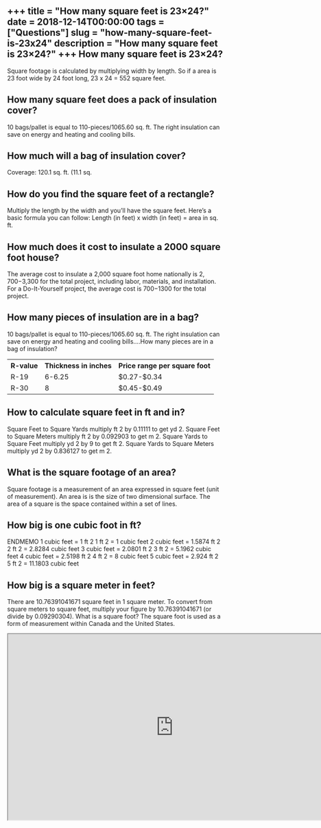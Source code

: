 +++
title = "How many square feet is 23&#215;24?"
date = 2018-12-14T00:00:00
tags = ["Questions"]
slug = "how-many-square-feet-is-23x24"
description = "How many square feet is 23&#215;24?"
+++
How many square feet is 23×24?
------------------------------

Square footage is calculated by multiplying width by length. So if a area is 23 foot wide by 24 foot long, 23 x 24 = 552 square feet.

How many square feet does a pack of insulation cover?
-----------------------------------------------------

10 bags/pallet is equal to 110-pieces/1065.60 sq. ft. The right insulation can save on energy and heating and cooling bills.

How much will a bag of insulation cover?
----------------------------------------

Coverage: 120.1 sq. ft. (11.1 sq.

How do you find the square feet of a rectangle?
-----------------------------------------------

Multiply the length by the width and you’ll have the square feet. Here’s a basic formula you can follow: Length (in feet) x width (in feet) = area in sq. ft.

How much does it cost to insulate a 2000 square foot house?
-----------------------------------------------------------

The average cost to insulate a 2,000 square foot home nationally is $2,700-$3,300 for the total project, including labor, materials, and installation. For a Do-It-Yourself project, the average cost is $700-$1300 for the total project.

How many pieces of insulation are in a bag?
-------------------------------------------

10 bags/pallet is equal to 110-pieces/1065.60 sq. ft. The right insulation can save on energy and heating and cooling bills….How many pieces are in a bag of insulation?

<table><tr><th>R-value</th><th>Thickness in inches</th><th>Price range per square foot</th></tr><tr><td>R-19</td><td>6-6.25</td><td>$0.27-$0.34</td></tr><tr><td>R-30</td><td>8</td><td>$0.45-$0.49</td></tr></table>

How to calculate square feet in ft and in?
------------------------------------------

Square Feet to Square Yards multiply ft 2 by 0.11111 to get yd 2. Square Feet to Square Meters multiply ft 2 by 0.092903 to get m 2. Square Yards to Square Feet multiply yd 2 by 9 to get ft 2. Square Yards to Square Meters multiply yd 2 by 0.836127 to get m 2.

What is the square footage of an area?
--------------------------------------

Square footage is a measurement of an area expressed in square feet (unit of measurement). An area is is the size of two dimensional surface. The area of a square is the space contained within a set of lines.

How big is one cubic foot in ft?
--------------------------------

ENDMEMO 1 cubic feet = 1 ft 2 1 ft 2 = 1 cubic feet 2 cubic feet = 1.5874 ft 2 2 ft 2 = 2.8284 cubic feet 3 cubic feet = 2.0801 ft 2 3 ft 2 = 5.1962 cubic feet 4 cubic feet = 2.5198 ft 2 4 ft 2 = 8 cubic feet 5 cubic feet = 2.924 ft 2 5 ft 2 = 11.1803 cubic feet

How big is a square meter in feet?
----------------------------------

There are 10.76391041671 square feet in 1 square meter. To convert from square meters to square feet, multiply your figure by 10.76391041671 (or divide by 0.09290304). What is a square foot? The square foot is used as a form of measurement within Canada and the United States.

<iframe allow="accelerometer; autoplay; clipboard-write; encrypted-media; gyroscope; picture-in-picture" allowfullscreen="" class="__youtube_prefs__  epyt-is-override  no-lazyload" data-no-lazy="1" data-origheight="433" data-origwidth="770" data-skipgform_ajax_framebjll="" height="433" id="_ytid_57073" loading="lazy" src="https://www.youtube.com/embed/yo0PoK3vd9M?enablejsapi=1&autoplay=0&cc_load_policy=0&cc_lang_pref=&iv_load_policy=1&loop=0&modestbranding=0&rel=1&fs=1&playsinline=0&autohide=2&theme=dark&color=red&controls=1&" title="YouTube player" width="770"></iframe>
